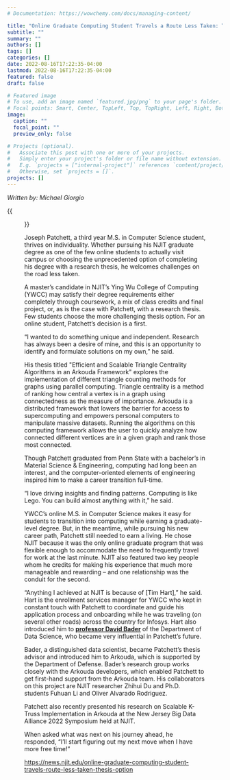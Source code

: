 ```yaml
---
# Documentation: https://wowchemy.com/docs/managing-content/

title: "Online Graduate Computing Student Travels a Route Less Taken: The Thesis Option"
subtitle: ""
summary: ""
authors: []
tags: []
categories: []
date: 2022-08-16T17:22:35-04:00
lastmod: 2022-08-16T17:22:35-04:00
featured: false
draft: false

# Featured image
# To use, add an image named `featured.jpg/png` to your page's folder.
# Focal points: Smart, Center, TopLeft, Top, TopRight, Left, Right, BottomLeft, Bottom, BottomRight.
image:
  caption: ""
  focal_point: ""
  preview_only: false

# Projects (optional).
#   Associate this post with one or more of your projects.
#   Simply enter your project's folder or file name without extension.
#   E.g. `projects = ["internal-project"]` references `content/project/deep-learning/index.md`.
#   Otherwise, set `projects = []`.
projects: []
---
```


*Written by: Michael Giorgio*

{{<figure src="Patchett.jpg">}}

Joseph Patchett, a third year M.S. in Computer Science student, thrives on individuality. Whether pursuing his NJIT graduate degree as one of the few online students to actually visit campus or choosing the unprecedented option of completing his degree with a research thesis, he welcomes challenges on the road less taken.

A master’s candidate in NJIT’s Ying Wu College of Computing (YWCC) may satisfy their degree requirements either completely through coursework, a mix of class credits and final project, or, as is the case with Patchett, with a research thesis. Few students choose the more challenging thesis option. For an online student, Patchett’s decision is a first.

“I wanted to do something unique and independent. Research has always been a desire of mine, and this is an opportunity to identify and formulate solutions on my own,” he said.

His thesis titled "Efficient and Scalable Triangle Centrality Algorithms in an Arkouda Framework" explores the implementation of different triangle counting methods for graphs using parallel computing. Triangle centrality is a method of ranking how central a vertex is in a graph using connectedness as the measure of importance. Arkouda is a distributed framework that lowers the barrier for access to supercomputing and empowers personal computers to manipulate massive datasets. Running the algorithms on this computing framework allows the user to quickly analyze how connected different vertices are in a given graph and rank those most connected.

Though Patchett graduated from Penn State with a bachelor’s in Material Science & Engineering, computing had long been an interest, and the computer-oriented elements of engineering inspired him to make a career transition full-time.

 “I love driving insights and finding patterns. Computing is like Lego. You can build almost anything with it,” he said.

YWCC’s online M.S. in Computer Science makes it easy for students to transition into computing while earning a graduate-level degree. But, in the meantime, while pursuing his new career path, Patchett still needed to earn a living. He chose NJIT because it was the only online graduate program that was flexible enough to accommodate the need to frequently travel for work at the last minute. NJIT also featured two key people whom he credits for making his experience that much more manageable and rewarding – and one relationship was the conduit for the second.

“Anything I achieved at NJIT is because of [Tim Hart],” he said. Hart is the enrollment services manager for YWCC who kept in constant touch with Patchett to coordinate and guide his application process and onboarding while he was traveling (on several other roads) across the country for Infosys. Hart also introduced him to **[professor David Bader](http://people.njit.edu/faculty/bader)** of the Department of Data Science, who became very influential in Patchett’s future.

Bader, a distinguished data scientist, became Patchett’s thesis advisor and introduced him to Arkouda, which is supported by the Department of Defense. Bader’s research group works closely with the Arkouda developers, which enabled Patchett to get first-hand support from the Arkouda team. His collaborators on this project are NJIT researcher Zhihui Du and Ph.D. students Fuhuan Li and Oliver Alvarado Rodriguez.

Patchett also recently presented his research on Scalable K-Truss Implementation in Arkouda at the New Jersey Big Data Alliance 2022 Symposium held at NJIT.

When asked what was next on his journey ahead, he responded, “I’ll start figuring out my next move when I have more free time!”

https://news.njit.edu/online-graduate-computing-student-travels-route-less-taken-thesis-option
